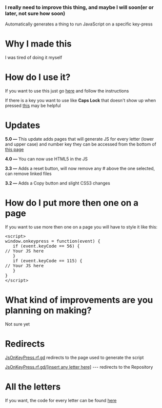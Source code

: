 <link rel="shortcut icon" type="image/png" href="/RunJavaScriptOnKeyPress/one-keyboard-js.png">
<link rel="stylesheet" href="/RunJavaScriptOnKeyPress/assets/css/style.css?v=45e0bbafbd04e5eb3875e817bff9edf41552c081">
<link rel="stylesheet" href="https://soaringgecko.github.io/RunJavaScriptOnKeyPress/highlight.css">
<meta name="viewport" content="width=device-width, initial-scale=1.0">
<link href="/RunJavaScriptOnKeyPress/highlight.css" rel="stylesheet" type="text/css" />

### I really need to improve this thing, and maybe I will soon(er or later, not sure how soon)

<p>Automatically generates a thing to run JavaScript on a specific key-press</p>

# Why I made this
<p>I was tired of doing it myself</p>

# How do I use it?
<p>If you want to use this just go <a href="https://soaringgecko.github.io/RunJavaScriptOnKeyPress/Pages/">here</a> and follow the instructions</p>
<p>If there is a key you want to use like <b>Caps Lock</b> that doesn't show up when pressed <a href="https://wangchujiang.com/hotkeys/">this</a> may be helpful</p> 

# Updates
<p><b>5.0 —</b> This update adds pages that will generate JS for every letter (lower and upper case) and number key they can be accessed from the bottom of <a href="Pages">this page</a></p>
<p><b>4.0 —</b> You can now use HTML5 in the JS</p>
<p><b>3.3 —</b> Adds a reset  button, will now remove any # above the one selected, can remove linked files</p>
<p><b>3.2 —</b> Adds a Copy button and slight CSS3 changes</p>

# How do I put more then one on a page
<p>If you want to use more then one on a page you will have to style it like this: <pre>&lt;script&gt;
window.onkeypress = function(event) {
   if (event.keyCode == 56) {
// Your JS here
   }
   if (event.keyCode == 115) {
// Your JS here
   }
}
&lt;/script&gt;</pre></p>

# What kind of improvements are you planning on making?
<p>Not sure yet</p>

# Redirects
<p><a href="http://jsonkeypress.rf.gd/">JsOnKeyPress.rf.gd</a> redirects to the page used to generate the script</p>
<p><a href="http://jsonkeypress.rf.gd/a">JsOnKeyPress.rf.gd/[insert any letter here]</a> --- redirects to the Repository</p>

# All the letters
If you want, the code for every letter can be found <a href="https://soaringgecko.github.io/RunJavaScriptOnKeyPress/all-the-letters.html">here</a>
